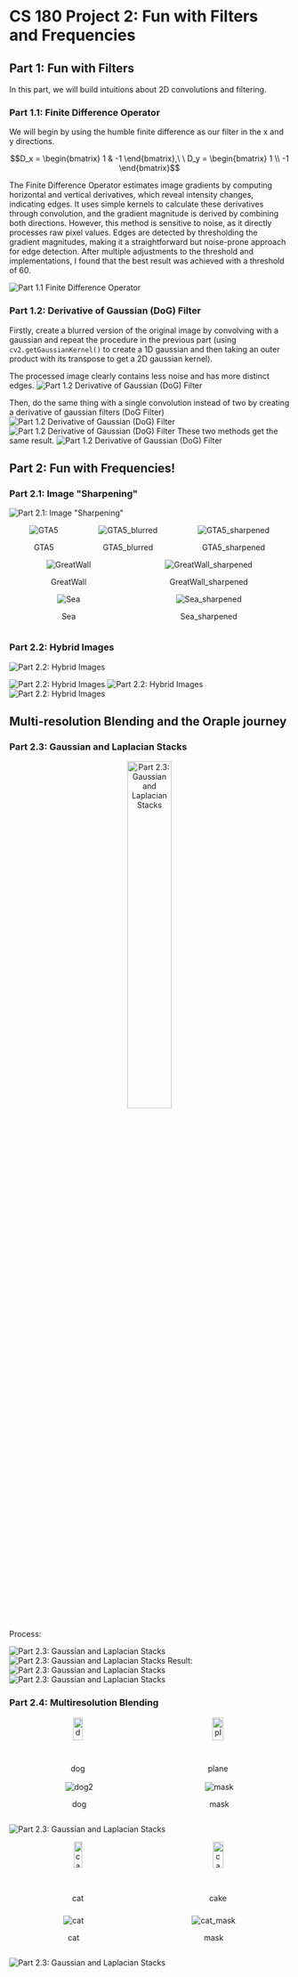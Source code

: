 # CS 180 Project 2: Fun with Filters and Frequencies

## Part 1: Fun with Filters
In this part, we will build intuitions about 2D convolutions and filtering.

### Part 1.1: Finite Difference Operator

We will begin by using the humble finite difference as our filter in the x and y directions.

$$D_x = \begin{bmatrix}
1 & -1
\end{bmatrix},\ \ 
D_y = \begin{bmatrix}
1 \\
-1
\end{bmatrix}$$

The Finite Difference Operator estimates image gradients by computing horizontal and vertical derivatives, which reveal intensity changes, indicating edges. It uses simple kernels to calculate these derivatives through convolution, and the gradient magnitude is derived by combining both directions. However, this method is sensitive to noise, as it directly processes raw pixel values. Edges are detected by thresholding the gradient magnitudes, making it a straightforward but noise-prone approach for edge detection. After multiple adjustments to the threshold and implementations, I found that the best result was achieved with a threshold of 60.

![Part 1.1 Finite Difference Operator](project2_data/1/1.png)

### Part 1.2: Derivative of Gaussian (DoG) Filter
Firstly, create a blurred version of the original image by convolving with a gaussian and repeat the procedure in the previous part (using `cv2.getGaussianKernel()` to create a 1D gaussian and then taking an outer product with its transpose to get a 2D gaussian kernel).

The processed image clearly contains less noise and has more distinct edges.
![Part 1.2 Derivative of Gaussian (DoG) Filter](project2_data/1/2.png)

Then, do the same thing with a single convolution instead of two by creating a derivative of gaussian filters (DoG Filter)
![Part 1.2 Derivative of Gaussian (DoG) Filter](project2_data/1/3.png)
![Part 1.2 Derivative of Gaussian (DoG) Filter](project2_data/1/4.png)
These two methods get the same result.
![Part 1.2 Derivative of Gaussian (DoG) Filter](project2_data/1/5.png)


## Part 2: Fun with Frequencies!

### Part 2.1: Image "Sharpening"
![Part 2.1: Image "Sharpening"](project2_data/taj.png)
<div style="display: flex; justify-content: space-around;">
    <div style="text-align: center;">
        <img src="project2_data/2_1/GTA5.jpg" alt="GTA5"/>
        <p>GTA5</p>
    </div>
    <div style="text-align: center;">
        <img src="project2_data/2_1/GTA5_blurred.jpg" alt="GTA5_blurred"/>
        <p>GTA5_blurred</p>
    </div>
    <div style="text-align: center;">
        <img src="project2_data/2_1/GTA5_sharpened.jpg" alt="GTA5_sharpened"/>
        <p>GTA5_sharpened</p>
    </div>
</div>

<div style="display: flex; justify-content: space-around;">
    <div style="text-align: center;">
        <img src="project2_data/2_1/GreatWall.jpg" alt="GreatWall"/>
        <p>GreatWall</p>
    </div>
    <div style="text-align: center;">
        <img src="project2_data/2_1/GreatWall_sharpened.jpg" alt="GreatWall_sharpened"/>
        <p>GreatWall_sharpened</p>
    </div>
</div>

<div style="display: flex; justify-content: space-around;">
    <div style="text-align: center;">
        <img src="project2_data/2_1/Sea.jpg" alt="Sea"/>
        <p>Sea</p>
    </div>
    <div style="text-align: center;">
        <img src="project2_data/2_1/Sea_sharpened.jpg" alt="Sea_sharpened"/>
        <p>Sea_sharpened</p>
    </div>
</div>

### Part 2.2: Hybrid Images
![Part 2.2: Hybrid Images](project2_data/2_2/1.png)

![Part 2.2: Hybrid Images](project2_data/2_2/2.png)
![Part 2.2: Hybrid Images](project2_data/2_2/3.png)
![Part 2.2: Hybrid Images](project2_data/2_2/4.png)


## Multi-resolution Blending and the Oraple journey

### Part 2.3: Gaussian and Laplacian Stacks

<div style="text-align: center;">
    <img src="project2_data/2_3/mask.png" alt="Part 2.3: Gaussian and Laplacian Stacks" style="width: 40%;"/>
</div>
Process:

![Part 2.3: Gaussian and Laplacian Stacks](project2_data/2_3/laplacian_apple.png)
![Part 2.3: Gaussian and Laplacian Stacks](project2_data/2_3/laplacian_orange.png)
Result:
![Part 2.3: Gaussian and Laplacian Stacks](project2_data/2_3/process.png)
![Part 2.3: Gaussian and Laplacian Stacks](project2_data/2_3/final.png)

### Part 2.4: Multiresolution Blending
<div style="display: flex; justify-content: space-around;">
    <div style="text-align: center;">
        <img src="project2_data/2_4/dog.png" alt="dog" style="width: 60%;"/>
        <p>dog</p>
    </div>
    <div style="text-align: center;">
        <img src="project2_data/2_4/plane.jpg" alt="plane" style="width: 60%;"/>
        <p>plane</p>
    </div>
</div>
<div style="display: flex; justify-content: space-around;">
    <div style="text-align: center;">
        <img src="project2_data/2_4/dog2.png" alt="dog2"/>
        <p>dog</p>
    </div>
    <div style="text-align: center;">
        <img src="project2_data/2_4/mask.png" alt="mask"/>
        <p>mask</p>
    </div>
</div>

![Part 2.3: Gaussian and Laplacian Stacks](project2_data/2_4/dog_plane.png)


<div style="display: flex; justify-content: space-around;">
    <div style="text-align: center;">
        <img src="project2_data/2_4/cat2.jpg" alt="cat" style="width: 60%;"/>
        <p>cat</p>
    </div>
    <div style="text-align: center;">
        <img src="project2_data/2_4/cake.jpg" alt="cake" style="width: 60%;"/>
        <p>cake</p>
    </div>
</div>
<div style="display: flex; justify-content: space-around;">
    <div style="text-align: center;">
        <img src="project2_data/2_4/cat2_2.png" alt="cat"/>
        <p>cat</p>
    </div>
    <div style="text-align: center;">
        <img src="project2_data/2_4/cat_mask.png" alt="cat_mask"/>
        <p>mask</p>
    </div>
</div>

![Part 2.3: Gaussian and Laplacian Stacks](project2_data/2_4/cat_cake.png)